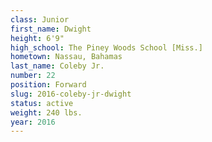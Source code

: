 ```yaml
---
class: Junior
first_name: Dwight
height: 6'9"
high_school: The Piney Woods School [Miss.]
hometown: Nassau, Bahamas
last_name: Coleby Jr.
number: 22
position: Forward
slug: 2016-coleby-jr-dwight
status: active
weight: 240 lbs.
year: 2016
---
```

